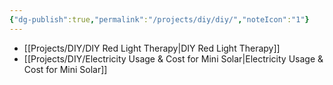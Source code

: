 ```yaml
---
{"dg-publish":true,"permalink":"/projects/diy/diy/","noteIcon":"1"}
---
```




- [[Projects/DIY/DIY Red Light Therapy\|DIY Red Light Therapy]]
- [[Projects/DIY/Electricity Usage & Cost for Mini Solar\|Electricity Usage & Cost for Mini Solar]]

